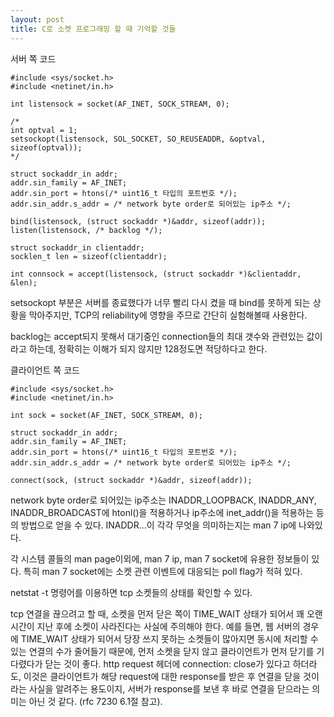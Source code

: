 ```yaml
---
layout: post
title: C로 소켓 프로그래밍 할 때 기억할 것들
---
```

서버 쪽 코드
```
#include <sys/socket.h>
#include <netinet/in.h>

int listensock = socket(AF_INET, SOCK_STREAM, 0);

/*
int optval = 1;
setsockopt(listensock, SOL_SOCKET, SO_REUSEADDR, &optval, sizeof(optval));
*/

struct sockaddr_in addr;
addr.sin_family = AF_INET;
addr.sin_port = htons(/* uint16_t 타입의 포트번호 */);
addr.sin_addr.s_addr = /* network byte order로 되어있는 ip주소 */;

bind(listensock, (struct sockaddr *)&addr, sizeof(addr));
listen(listensock, /* backlog */);

struct sockaddr_in clientaddr;
socklen_t len = sizeof(clientaddr);

int connsock = accept(listensock, (struct sockaddr *)&clientaddr, &len);
```

setsockopt 부분은 서버를 종료했다가 너무 빨리 다시 켰을 때 bind를 못하게 되는 상황을 막아주지만, TCP의 reliability에 영향을 주므로 간단히 실험해볼때 사용한다.

backlog는 accept되지 못해서 대기중인 connection들의 최대 갯수와 관련있는 값이라고 하는데, 정확히는 이해가 되지 않지만 128정도면 적당하다고 한다.

클라이언트 쪽 코드
```
#include <sys/socket.h>
#include <netinet/in.h>

int sock = socket(AF_INET, SOCK_STREAM, 0);

struct sockaddr_in addr;
addr.sin_family = AF_INET;
addr.sin_port = htons(/* uint16_t 타입의 포트번호 */);
addr.sin_addr.s_addr = /* network byte order로 되어있는 ip주소 */;

connect(sock, (struct sockaddr *)&addr, sizeof(addr));
```

network byte order로 되어있는 ip주소는 INADDR_LOOPBACK, INADDR_ANY, INADDR_BROADCAST에 htonl()을 적용하거나 ip주소에 inet_addr()을 적용하는 등의 방법으로 얻을 수 있다. INADDR...이 각각 무엇을 의미하는지는 man 7 ip에 나와있다.

각 시스템 콜들의 man page이외에, man 7 ip, man 7 socket에 유용한 정보들이 있다. 특히 man 7 socket에는 소켓 관련 이벤트에 대응되는 poll flag가 적혀 있다.

netstat -t 명령어를 이용하면 tcp 소켓들의 상태를 확인할 수 있다.

tcp 연결을 끊으려고 할 때, 소켓을 먼저 닫은 쪽이 TIME_WAIT 상태가 되어서 꽤 오랜 시간이 지난 후에 소켓이 사라진다는 사실에 주의해야 한다. 예를 들면, 웹 서버의 경우에 TIME_WAIT 상태가 되어서 당장 쓰지 못하는 소켓들이 많아지면 동시에 처리할 수 있는 연결의 수가 줄어들기 때문에, 먼저 소켓을 닫지 않고 클라이언트가 먼저 닫기를 기다렸다가 닫는 것이 좋다. http request 헤더에 connection: close가 있다고 하더라도, 이것은 클라이언트가 해당 request에 대한 response를 받은 후 연결을 닫을 것이라는 사실을 알려주는 용도이지, 서버가 response를 보낸 후 바로 연결을 닫으라는 의미는 아닌 것 같다. (rfc 7230 6.1절 참고).
